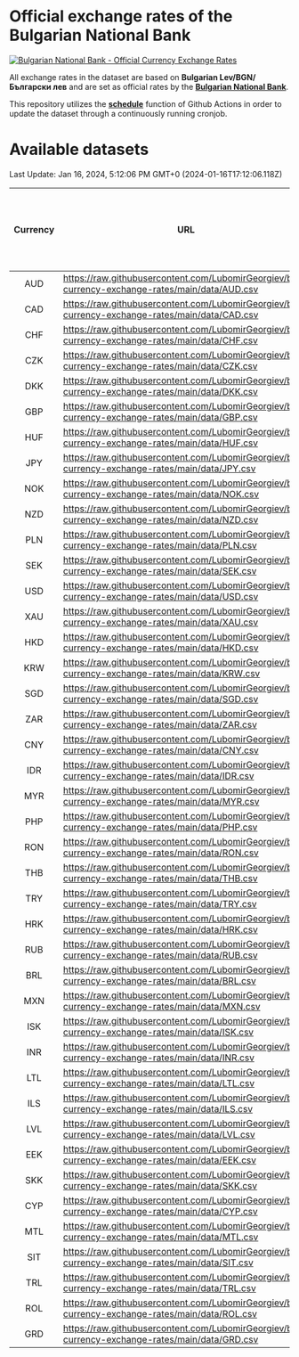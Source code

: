 # Official exchange rates of the Bulgarian National Bank

[![Bulgarian National Bank - Official Currency Exchange Rates](https://github.com/LubomirGeorgiev/bnb-currency-exchange-rates/actions/workflows/update-rates.yml/badge.svg?branch=main)](https://github.com/LubomirGeorgiev/bnb-currency-exchange-rates/actions/workflows/update-rates.yml)

All exchange rates in the dataset are based on **Bulgarian Lev/BGN/Български лев** and are set as official rates by the [**Bulgarian National Bank**](https://www.bnb.bg/Statistics/StExternalSector/StExchangeRates/StERForeignCurrencies/index.htm?toLang=_EN).

This repository utilizes the [**schedule**](https://docs.github.com/en/actions/reference/events-that-trigger-workflows) function of Github Actions in order to update the dataset through a continuously running cronjob.

# Available datasets

<!-- START LINKS (DO NOT EVER FU*ING DELETE THIS COMMENT FOR THE LOVE OF YOUR LIFE!!! IF YOU ARE CURIOS HOW IT WORKS, YOU CAN HAVE A LOOK AT ./src/updateReadme.ts) -->

Last Update: Jan 16, 2024, 5:12:06 PM GMT+0 (2024-01-16T17:12:06.118Z)

| Currency | URL                                                                                             | Number of records | Number of missing days that were filled in |
| :------: | ----------------------------------------------------------------------------------------------- | :---------------: | :----------------------------------------: |
|   AUD    | https://raw.githubusercontent.com/LubomirGeorgiev/bnb-currency-exchange-rates/main/data/AUD.csv |       8508        |                    2637                    |
|   CAD    | https://raw.githubusercontent.com/LubomirGeorgiev/bnb-currency-exchange-rates/main/data/CAD.csv |       8508        |                    2637                    |
|   CHF    | https://raw.githubusercontent.com/LubomirGeorgiev/bnb-currency-exchange-rates/main/data/CHF.csv |       8508        |                    2637                    |
|   CZK    | https://raw.githubusercontent.com/LubomirGeorgiev/bnb-currency-exchange-rates/main/data/CZK.csv |       8508        |                    2637                    |
|   DKK    | https://raw.githubusercontent.com/LubomirGeorgiev/bnb-currency-exchange-rates/main/data/DKK.csv |       8508        |                    2637                    |
|   GBP    | https://raw.githubusercontent.com/LubomirGeorgiev/bnb-currency-exchange-rates/main/data/GBP.csv |       8508        |                    2637                    |
|   HUF    | https://raw.githubusercontent.com/LubomirGeorgiev/bnb-currency-exchange-rates/main/data/HUF.csv |       8508        |                    2637                    |
|   JPY    | https://raw.githubusercontent.com/LubomirGeorgiev/bnb-currency-exchange-rates/main/data/JPY.csv |       8508        |                    2637                    |
|   NOK    | https://raw.githubusercontent.com/LubomirGeorgiev/bnb-currency-exchange-rates/main/data/NOK.csv |       8508        |                    2637                    |
|   NZD    | https://raw.githubusercontent.com/LubomirGeorgiev/bnb-currency-exchange-rates/main/data/NZD.csv |       8508        |                    2637                    |
|   PLN    | https://raw.githubusercontent.com/LubomirGeorgiev/bnb-currency-exchange-rates/main/data/PLN.csv |       8508        |                    2637                    |
|   SEK    | https://raw.githubusercontent.com/LubomirGeorgiev/bnb-currency-exchange-rates/main/data/SEK.csv |       8508        |                    2637                    |
|   USD    | https://raw.githubusercontent.com/LubomirGeorgiev/bnb-currency-exchange-rates/main/data/USD.csv |       8508        |                    2637                    |
|   XAU    | https://raw.githubusercontent.com/LubomirGeorgiev/bnb-currency-exchange-rates/main/data/XAU.csv |       8508        |                    2639                    |
|   HKD    | https://raw.githubusercontent.com/LubomirGeorgiev/bnb-currency-exchange-rates/main/data/HKD.csv |       8208        |                    2548                    |
|   KRW    | https://raw.githubusercontent.com/LubomirGeorgiev/bnb-currency-exchange-rates/main/data/KRW.csv |       8208        |                    2548                    |
|   SGD    | https://raw.githubusercontent.com/LubomirGeorgiev/bnb-currency-exchange-rates/main/data/SGD.csv |       8208        |                    2548                    |
|   ZAR    | https://raw.githubusercontent.com/LubomirGeorgiev/bnb-currency-exchange-rates/main/data/ZAR.csv |       8208        |                    2548                    |
|   CNY    | https://raw.githubusercontent.com/LubomirGeorgiev/bnb-currency-exchange-rates/main/data/CNY.csv |       6696        |                    2079                    |
|   IDR    | https://raw.githubusercontent.com/LubomirGeorgiev/bnb-currency-exchange-rates/main/data/IDR.csv |       6696        |                    2079                    |
|   MYR    | https://raw.githubusercontent.com/LubomirGeorgiev/bnb-currency-exchange-rates/main/data/MYR.csv |       6696        |                    2079                    |
|   PHP    | https://raw.githubusercontent.com/LubomirGeorgiev/bnb-currency-exchange-rates/main/data/PHP.csv |       6696        |                    2079                    |
|   RON    | https://raw.githubusercontent.com/LubomirGeorgiev/bnb-currency-exchange-rates/main/data/RON.csv |       6696        |                    2079                    |
|   THB    | https://raw.githubusercontent.com/LubomirGeorgiev/bnb-currency-exchange-rates/main/data/THB.csv |       6696        |                    2079                    |
|   TRY    | https://raw.githubusercontent.com/LubomirGeorgiev/bnb-currency-exchange-rates/main/data/TRY.csv |       6696        |                    2079                    |
|   HRK    | https://raw.githubusercontent.com/LubomirGeorgiev/bnb-currency-exchange-rates/main/data/HRK.csv |       6316        |                    1958                    |
|   RUB    | https://raw.githubusercontent.com/LubomirGeorgiev/bnb-currency-exchange-rates/main/data/RUB.csv |       6013        |                    1862                    |
|   BRL    | https://raw.githubusercontent.com/LubomirGeorgiev/bnb-currency-exchange-rates/main/data/BRL.csv |       5838        |                    1816                    |
|   MXN    | https://raw.githubusercontent.com/LubomirGeorgiev/bnb-currency-exchange-rates/main/data/MXN.csv |       5838        |                    1816                    |
|   ISK    | https://raw.githubusercontent.com/LubomirGeorgiev/bnb-currency-exchange-rates/main/data/ISK.csv |       5508        |                    1715                    |
|   INR    | https://raw.githubusercontent.com/LubomirGeorgiev/bnb-currency-exchange-rates/main/data/INR.csv |       5469        |                    1700                    |
|   LTL    | https://raw.githubusercontent.com/LubomirGeorgiev/bnb-currency-exchange-rates/main/data/LTL.csv |       4917        |                    1513                    |
|   ILS    | https://raw.githubusercontent.com/LubomirGeorgiev/bnb-currency-exchange-rates/main/data/ILS.csv |       4743        |                    1479                    |
|   LVL    | https://raw.githubusercontent.com/LubomirGeorgiev/bnb-currency-exchange-rates/main/data/LVL.csv |       4554        |                    1401                    |
|   EEK    | https://raw.githubusercontent.com/LubomirGeorgiev/bnb-currency-exchange-rates/main/data/EEK.csv |       3762        |                    1155                    |
|   SKK    | https://raw.githubusercontent.com/LubomirGeorgiev/bnb-currency-exchange-rates/main/data/SKK.csv |       2734        |                    843                     |
|   CYP    | https://raw.githubusercontent.com/LubomirGeorgiev/bnb-currency-exchange-rates/main/data/CYP.csv |       2666        |                    817                     |
|   MTL    | https://raw.githubusercontent.com/LubomirGeorgiev/bnb-currency-exchange-rates/main/data/MTL.csv |       2366        |                    728                     |
|   SIT    | https://raw.githubusercontent.com/LubomirGeorgiev/bnb-currency-exchange-rates/main/data/SIT.csv |       2304        |                    707                     |
|   TRL    | https://raw.githubusercontent.com/LubomirGeorgiev/bnb-currency-exchange-rates/main/data/TRL.csv |       1812        |                    558                     |
|   ROL    | https://raw.githubusercontent.com/LubomirGeorgiev/bnb-currency-exchange-rates/main/data/ROL.csv |       1512        |                    469                     |
|   GRD    | https://raw.githubusercontent.com/LubomirGeorgiev/bnb-currency-exchange-rates/main/data/GRD.csv |        359        |                    107                     |

<!-- END LINKS (DO NOT EVER FU*ING DELETE THIS COMMENT FOR THE LOVE OF YOUR LIFE!!! IF YOU ARE CURIOS HOW IT WORKS, YOU CAN HAVE A LOOK AT ./src/updateReadme.ts) -->
